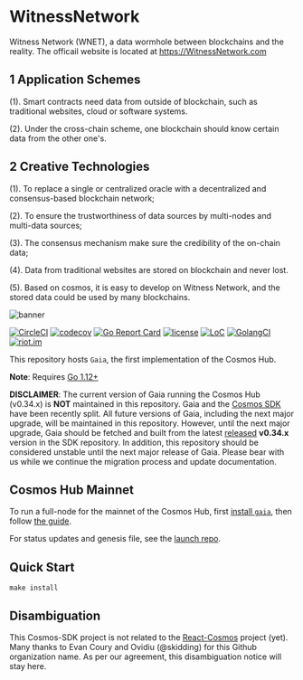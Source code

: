 # WitnessNetwork

Witness Network (WNET), a data wormhole between blockchains and the reality. The officail website is located at https://WitnessNetwork.com 

## 1 Application Schemes

(1). Smart contracts need data from outside of blockchain, such as traditional websites, cloud or software systems.  

(2). Under the cross-chain scheme, one blockchain should know certain data from the other one's. 

## 2 Creative Technologies

(1).  To replace a single or centralized oracle with a decentralized and consensus-based blockchain network;

(2). To ensure the trustworthiness of data sources by multi-nodes and multi-data sources;

(3). The consensus mechanism  make sure the credibility of the on-chain data;

(4). Data from traditional websites are stored on blockchain and never lost.

(5). Based on cosmos, it is easy to develop on Witness Network, and the stored data could be used by many blockchains.

![banner](./docs/welcome-banner.jpg)

[![CircleCI](https://circleci.com/gh/cosmos/gaia/tree/master.svg?style=shield)](https://circleci.com/gh/cosmos/gaia/tree/master)
[![codecov](https://codecov.io/gh/cosmos/gaia/branch/master/graph/badge.svg)](https://codecov.io/gh/cosmos/gaia)
[![Go Report Card](https://goreportcard.com/badge/github.com/cosmos/gaia)](https://goreportcard.com/report/github.com/cosmos/gaia)
[![license](https://img.shields.io/github/license/cosmos/gaia.svg)](https://github.com/cosmos/gaia/blob/master/LICENSE)
[![LoC](https://tokei.rs/b1/github/cosmos/gaia)](https://github.com/cosmos/gaia)
[![GolangCI](https://golangci.com/badges/github.com/cosmos/gaia.svg)](https://golangci.com/r/github.com/cosmos/gaia)
[![riot.im](https://img.shields.io/badge/riot.im-JOIN%20CHAT-green.svg)](https://riot.im/app/#/room/#cosmos-sdk:matrix.org)

This repository hosts `Gaia`, the first implementation of the Cosmos Hub.

**Note**: Requires [Go 1.12+](https://golang.org/dl/)

**DISCLAIMER**: The current version of Gaia running the Cosmos Hub (v0.34.x) is
__NOT__ maintained in this repository. Gaia and the [Cosmos SDK](https://github.com/cosmos/cosmos-sdk/)
have been recently split. All future versions of Gaia, including the next major
upgrade, will be maintained in this repository. However, until the next major upgrade,
Gaia should be fetched and built from the latest [released](https://github.com/cosmos/cosmos-sdk/releases)
__v0.34.x__ version in the SDK repository. In addition, this repository should be
considered unstable until the next major release of Gaia. Please bear with us
while we continue the migration process and update documentation.

## Cosmos Hub Mainnet

To run a full-node for the mainnet of the Cosmos Hub, first [install `gaia`](./docs/installation.md), then follow [the guide](./docs/join-mainnet.md).

For status updates and genesis file, see the [launch repo](https://github.com/cosmos/launch).

## Quick Start

```
make install
```

## Disambiguation

This Cosmos-SDK project is not related to the [React-Cosmos](https://github.com/react-cosmos/react-cosmos) project (yet). Many thanks to Evan Coury and Ovidiu (@skidding) for this Github organization name. As per our agreement, this disambiguation notice will stay here.


